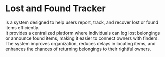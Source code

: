 <h1><strong>Lost and Found Tracker</strong></h1> is a system designed to help users report, track, and recover lost or found items efficiently. 
<br>It provides a centralized platform where individuals can log lost belongings or announce found items, making it easier to connect owners with finders. 
<br>The system improves organization, reduces delays in locating items, and enhances the chances of returning belongings to their rightful owners.
